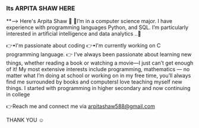 ### Its ARPITA SHAW HERE 


**--> Here's Arpita Shaw 👋
🔸I’m in  a computer science major. I have experience with programming languages   Python, and SQL. I’m particularly interested in artificial intelligence and data analytics ..🔸

👉•I'm passionate about coding 
👉•I'm currently working on C programming language.
👉 I’ve always been passionate about learning new things, whether reading a book or watching a movie—I just can’t get enough of it! My most extensive interests include programming, mathematics — no matter what I’m doing at school or working on in my free time, you’ll always find me surrounded by books and computersI love teaching myself new things. I started with programming in higher secondary and now continuing in college 

👉Reach me and connect me via 
arpitashaw588@gmail.com


THANK YOU ☺️

